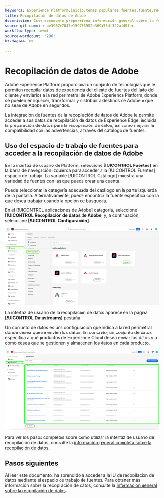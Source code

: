 ```yaml
---
keywords: Experience Platform;inicio;temas populares;fuentes;fuente;recopilación de datos
title: Recopilación de datos de Adobe
description: Este documento proporciona información general sobre la fuente de recopilación de datos de Adobe.
source-git-commit: be3967e7045e159736952e369a55df322afd9fec
workflow-type: tm+mt
source-wordcount: '296'
ht-degree: 0%

---
```


# Recopilación de datos de Adobe

Adobe Experience Platform proporciona un conjunto de tecnologías que le permiten recopilar datos de experiencia del cliente de fuentes del lado del cliente y enviarlos a la red perimetral de Adobe Experience Platform, donde se pueden enriquecer, transformar y distribuir a destinos de Adobe o que no sean de Adobe en segundos.

La integración de fuentes de la recopilación de datos de Adobe le permite acceder a sus datos de recopilación de datos de Experience Edge, incluida la preparación de datos para la recopilación de datos, así como mejorar la compatibilidad con las advertencias, a través del catálogo de fuentes.

## Uso del espacio de trabajo de fuentes para acceder a la recopilación de datos de Adobe

En la interfaz de usuario de Platform, seleccione **[!UICONTROL Fuentes]** en la barra de navegación izquierda para acceder a la [!UICONTROL Fuentes] espacio de trabajo. La variable [!UICONTROL Catálogo] muestra una variedad de fuentes con las que puede crear una cuenta.

Puede seleccionar la categoría adecuada del catálogo en la parte izquierda de la pantalla. Alternativamente, puede encontrar la fuente específica con la que desea trabajar usando la opción de búsqueda.

En el [!UICONTROL aplicaciones de Adobe] categoría, seleccione **[!UICONTROL Recopilación de datos de Adobe]** y, a continuación, seleccione **[!UICONTROL Configuración]**.

![recopilación de datos](./images/data-collection/catalog.png)

La interfaz de usuario de la recopilación de datos aparece en la página **[!UICONTROL Datastreams]** pestaña .

Un conjunto de datos es una configuración que indica a la red perimetral dónde desea que se envíen los datos. En concreto, un conjunto de datos especifica a qué productos de Experience Cloud desea enviar los datos y a cómo desea que se gestionen y almacenen los datos en cada producto.

![datastreams](./images/data-collection/datastreams.png)

Para ver los pasos completos sobre cómo utilizar la interfaz de usuario de recopilación de datos, consulte la [información general completa sobre la recopilación de datos](../../../collection/e2e.md).

## Pasos siguientes

Al leer este documento, ha aprendido a acceder a la IU de recopilación de datos mediante el espacio de trabajo de fuentes. Para obtener más información sobre la recopilación de datos, consulte la [Información general sobre la recopilación de datos](../../../collection/e2e.md).